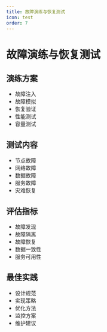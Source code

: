 ```yaml
---
title: 故障演练与恢复测试
icon: test
order: 7
---
```


# 故障演练与恢复测试

## 演练方案
- 故障注入
- 故障模拟
- 恢复验证
- 性能测试
- 容量测试

## 测试内容
- 节点故障
- 网络故障
- 数据故障
- 服务故障
- 灾难恢复

## 评估指标
- 故障发现
- 故障隔离
- 故障恢复
- 数据一致性
- 服务可用性

## 最佳实践
- 设计规范
- 实现策略
- 优化方法
- 监控方案
- 维护建议

